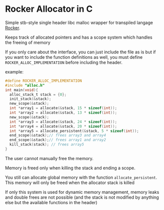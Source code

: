 # Rocker Allocator in C

Simple stb-style single header libc malloc wrapper for transpiled langage [Rocker](https://github.com/Paul-Passeron/Rocker.git).

Keeps track of allocated pointers and has a scope system which handles the freeing of memory

If you only care about the interface, you can just include the file as is but if you want to include the function definitions as well, you must define ```ROCKER_ALLOC_IMPLEMENTATION``` before including the header.


example:
```C
#define ROCKER_ALLOC_IMPLEMENTATION
#include "alloc.h"
int main(void){
  alloc_stack_t stack = {0};
  init_stack(&stack);
  new_scope(&stack);
  int *array1 = allocate(&stack, 15 * sizeof(int));
  int *array2 = allocate(&stack, 13 * sizeof(int));
  new_scope(&stack);
  int *array3 = allocate(&stack, 24 * sizeof(int));
  int *array4 = allocate(&stack, 20 * sizeof(int));
  int *array5 = allocate_persistent(&stack, 5 * sizeof(int));
  end_scope(&stack);// frees array3 and array4
  end_scope(&stack);// frees array1 and array2
  kill_stack(stack); // frees array5
}
```

The user cannot manually free the memory.

Memory is freed only when killing the stack and ending a scope.

You still can allocate global memory with the function ```allocate_persistent```.
This memory will only be freed when the allocator stack is killed

If only this system is used for dynamic memory management, memory leaks and double frees are not possible (and the stack is not modified by anything else but the available functions in the header)
